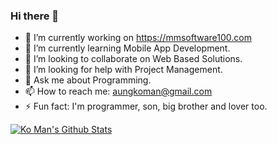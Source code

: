 ### Hi there 👋

- 🔭 I’m currently working on https://mmsoftware100.com
- 🌱 I’m currently learning Mobile App Development.
- 👯 I’m looking to collaborate on Web Based Solutions.
- 🤔 I’m looking for help with Project Management.
- 💬 Ask me about Programming.
- 📫 How to reach me: aungkoman@gmail.com
- ⚡ Fun fact: I'm programmer, son, big brother and lover too.

[![Ko Man's Github Stats](https://github-readme-stats.vercel.app/api?username=aungkoman)](https://github.com/aungkoman)
<!--
**aungkoman/aungkoman** is a ✨ _special_ ✨ repository because its `README.md` (this file) appears on your GitHub profile.

Here are some ideas to get you started:

- 🔭 I’m currently working on ...
- 🌱 I’m currently learning ...
- 👯 I’m looking to collaborate on ...
- 🤔 I’m looking for help with ...
- 💬 Ask me about ...
- 📫 How to reach me: ...
- 😄 Pronouns: ...
- ⚡ Fun fact: ...
-->
